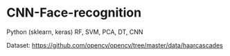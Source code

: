 # CNN-Face-recognition
Python (sklearn, keras)
RF, SVM, PCA, DT, CNN

Dataset: https://github.com/opencv/opencv/tree/master/data/haarcascades

